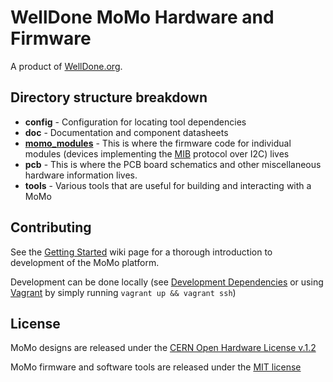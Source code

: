 # WellDone MoMo Hardware and Firmware

A product of [WellDone.org](http://www.welldone.org).

## Directory structure breakdown ##

* **config** - Configuration for locating tool dependencies
* **doc** - Documentation and component datasheets
* **[momo_modules](./momo_modules)** - This is where the firmware code for individual modules (devices implementing the [MIB](http://github.com/WellDone/MoMo-Firmware/wiki/Module-Interconnect-Bus-(MIB)) protocol over I2C) lives
* **pcb** - This is where the PCB board schematics and other miscellaneous hardware information lives.
* **tools** - Various tools that are useful for building and interacting with a MoMo

## Contributing ##

See the [Getting Started](https://github.com/WellDone/MoMo-Firmware/wiki/Getting-Started) wiki page for a thorough introduction to development of the MoMo platform.

Development can be done locally (see [Development Dependencies](https://github.com/WellDone/MoMo-Firmware/wiki/Development-Dependencies) or using [Vagrant](http://www.vagrantup.com/) by simply running `vagrant up && vagrant ssh`)

## License ##

MoMo designs are released under the [CERN Open Hardware License v.1.2](http://www.ohwr.org/attachments/2388/cern_ohl_v_1_2.txt)

MoMo firmware and software tools are released under the [MIT license](http://opensource.org/licenses/MIT)
